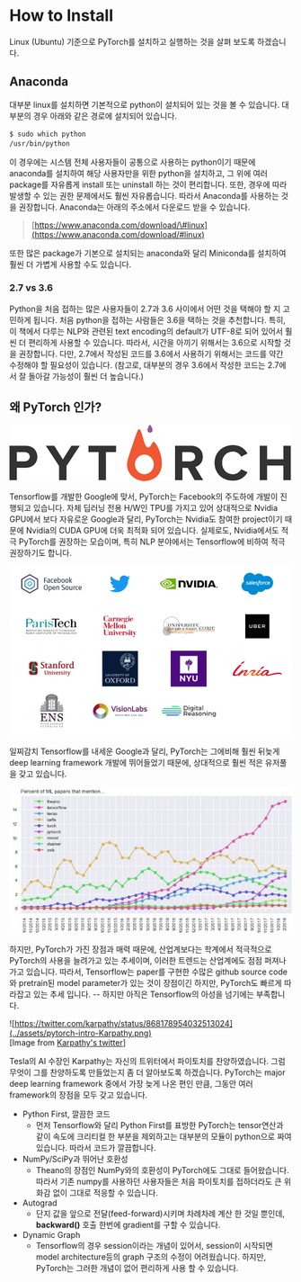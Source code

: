 # How to Install

Linux \(Ubuntu\) 기준으로 PyTorch를 설치하고 실행하는 것을 살펴 보도록 하겠습니다.

## Anaconda

대부분 linux를 설치하면 기본적으로 python이 설치되어 있는 것을 볼 수 있습니다. 대부분의 경우 아래와 같은 경로에 설치되어 있습니다.

```bash
$ sudo which python
/usr/bin/python
```

이 경우에는 시스템 전체 사용자들이 공통으로 사용하는 python이기 때문에 anaconda를 설치하여 해당 사용자만을 위한 python을 설치하고, 그 위에 여러 package를 자유롭게 install 또는 uninstall 하는 것이 편리합니다. 또한, 경우에 따라 발생할 수 있는 권한 문제에서도 훨씬 자유롭습니다. 따라서 Anaconda를 사용하는 것을 권장합니다. Anaconda는 아래의 주소에서 다운로드 받을 수 있습니다.

> [https://www.anaconda.com/download/\#linux](https://www.anaconda.com/download/#linux)

또한 많은 package가 기본으로 설치되는 anaconda와 달리 Miniconda를 설치하여 훨씬 더 가볍게 사용할 수도 있습니다.

### 2.7 vs 3.6

Python을 처음 접하는 많은 사용자들이 2.7과 3.6 사이에서 어떤 것을 택해야 할 지 고민하게 됩니다. 처음 python을 접하는 사람들은 3.6을 택하는 것을 추천합니다. 특히, 이 책에서 다루는 NLP와 관련된 text encoding의 default가 UTF-8로 되어 있어서 훨씬 더 편리하게 사용할 수 있습니다. 따라서, 시간을 아끼기 위해서는 3.6으로 시작할 것을 권장합니다. 다만, 2.7에서 작성된 코드를 3.6에서 사용하기 위해서는 코드를 약간 수정해야 할 필요성이 있습니다. \(참고로, 대부분의 경우 3.6에서 작성한 코드는 2.7에서 잘 돌아갈 가능성이 훨씬 더 높습니다.\)

## 왜 PyTorch 인가?

![](../assets/pytorch-intro-logo.png)

Tensorflow를 개발한 Google에 맞서, PyTorch는 Facebook의 주도하에 개발이 진행되고 있습니다. 자체 딥러닝 전용 H/W인 TPU를 가지고 있어 상대적으로 Nvidia GPU에서 보다 자유로운 Google과 달리, PyTorch는 Nvidia도 참여한 project이기 때문에 Nvidia의 CUDA GPU에 더욱 최적화 되어 있습니다. 실제로도, Nvidia에서도 적극 PyTorch를 권장하는 모습이며, 특히 NLP 분야에서는 Tensorflow에 비하여 적극 권장하기도 합니다.

![](../assets/pytorch-intro-company.png)

일찌감치 Tensorflow를 내세운 Google과 달리, PyTorch는 그에비해 훨씬 뒤늦게 deep learning framework 개발에 뛰어들었기 때문에, 상대적으로 훨씬 적은 유저풀을 갖고 있습니다.

![Plot of how some of the more popular frameworks evolved over time. Image from [Karpathy's medium](https://medium.com/@karpathy/a-peek-at-trends-in-machine-learning-ab8a1085a106)](../assets/pytorch-intro-growth.png)

하지만, PyTorch가 가진 장점과 매력 때문에, 산업계보다는 학계에서 적극적으로 PyTorch의 사용을 늘려가고 있는 추세이며, 이러한 트렌드는 산업계에도 점점 퍼져나가고 있습니다. 따라서, Tensorflow는 paper를 구현한 수많은 github source code와 pretrain된 model parameter가 있는 것이 장점이긴 하지만, PyTorch도 빠르게 따라잡고 있는 추세 입니다. -- 하지만 아직은 Tensorflow의 아성을 넘기에는 부족합니다.

![https://twitter.com/karpathy/status/868178954032513024](../assets/pytorch-intro-Karpathy.png)  
\[Image from [Karpathy's twitter](https://twitter.com/karpathy/status/868178954032513024)\]

Tesla의 AI 수장인 Karpathy는 자신의 트위터에서 파이토치를 찬양하였습니다. 그럼 무엇이 그를 찬양하도록 만들었는지 좀 더 알아보도록 하겠습니다. PyTorch는 major deep learning framework 중에서 가장 늦게 나온 편인 만큼, 그동안 여러 framework의 장점을 모두 갖고 있습니다.

* Python First, 깔끔한 코드
  * 먼저 Tensorflow와 달리 Python First를 표방한 PyTorch는 tensor연산과 같이 속도에 크리티컬 한 부분을 제외하고는 대부분의 모듈이 python으로 짜여 있습니다. 따라서 코드가 깔끔합니다.
* NumPy/SciPy과 뛰어난 호환성
  * Theano의 장점인 NumPy와의 호환성이 PyTorch에도 그대로 들어왔습니다. 따라서 기존 numpy를 사용하던 사용자들은 처음 파이토치를 접하더라도 큰 위화감 없이 그대로 적응할 수 있습니다.
* Autograd
  * 단지 값을 앞으로 전달\(feed-forward\)시키며 차례차례 계산 한 것일 뿐인데, **backward\(\)** 호출 한번에 gradient를 구할 수 있습니다.
* Dynamic Graph
  * Tensorflow의 경우 session이라는 개념이 있어서, session이 시작되면 model architecture등의 graph 구조의 수정이 어려웠습니다. 하지만, PyTorch는 그러한 개념이 없어 편리하게 사용 할 수 있습니다.



